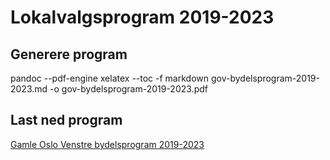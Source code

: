 # Lokalvalgsprogram 2019-2023

## Generere program

  pandoc --pdf-engine xelatex --toc -f markdown gov-bydelsprogram-2019-2023.md -o gov-bydelsprogram-2019-2023.pdf
  
## Last ned program

  [Gamle Oslo Venstre bydelsprogram 2019-2023](https://github.com/gamle-oslo-venstre/program/raw/master/gov-bydelsprogram-2019-2023.pdf)
